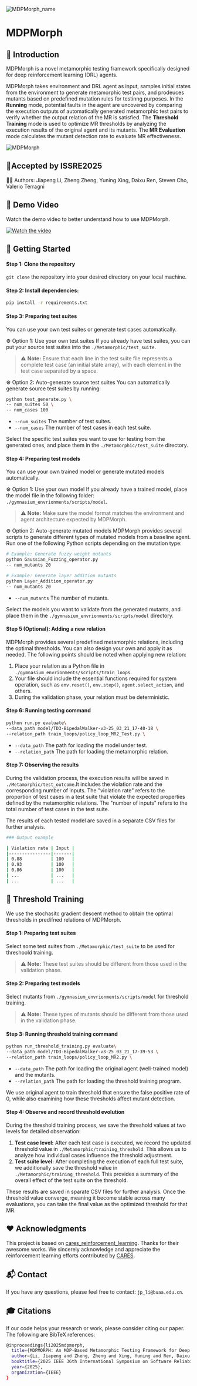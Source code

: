 
![MDPMorph_name](./images/MDPMorph_name_1.png)

# MDPMorph



## 📘 Introduction

MDPMorph is a novel metamorphic testing framework specifically designed for deep reinforcement learning (DRL) agents.

MDPMorph takes environment and DRL agent as input, samples initial states from the environment to generate metamorphic test pairs, and prodeuces mutants based on predefined mutation rules for testinng purposes. In the **Running** mode, potential faults in the agent are uncovered by comparing the execution outputs of automatically generated metamorphic test pairs to verify whether the output relation of the MR is satisfied. The **Threshold Training** mode is used to optimize MR thresholds by analyzing the execution results of the original agent and its mutants. The **MR Evaluation** mode calculates the mutant detection rate to evaluate MR effectiveness. 

![MDPMorph](./images/MDPMorph.png)


## 🚩Accepted by ISSRE2025
  👨‍💻 Authors: Jiapeng Li, Zheng Zheng, Yuning Xing, Daixu Ren, Steven Cho, Valerio Terragni


## 🎥 Demo Video

Watch the demo video to better understand how to use MDPMorph.

[![Watch the video](https://img.youtube.com/vi/IwMaUfQ2xnQ/0.jpg)](https://youtu.be/IwMaUfQ2xnQ)




## 🚀 Getting Started

#### Step 1: Clone the repository

```git clone``` the repository into your desired directory on your local machine.

#### Step 2: Install dependencies:

```bash
pip install -r requirements.txt
```

#### Step 3: Preparing test suites

You can use your own test suites or generate test cases automatically.

⚙️ Option 1: Use your own test suites
If you already have test suites, you can put your source test suites into the ```./Metamorphic/test_suite```.

> ⚠️ **Note:** Ensure that each line in the test suite file represents a complete test case (an initial state array), with each element in the test case separated by a space.

⚙️ Option 2: Auto-generate source test suites
You can automatically generate source test suites by running:

```bash
python test_generate.py \
-- num_suites 50 \
-- num_cases 100
```

* ```--num_suites``` The number of test suites.
* ```--num_cases``` The number of test cases in each test suite.

Select the specific test suites you want to use for testing from the generated ones, and place them in the ```./Metamorphic/test_suite``` directory.


#### Step 4: Preparing test models
You can use your own trained model or generate mutated models automatically.

⚙️ Option 1: Use your own model
If you already have a trained model, place the model file in the following folder: ```./gymnasium_envrionments/scripts/model```.

> ⚠️ **Note:** Make sure the model format matches the environment and agent architecture expected by MDPMorph.

⚙️ Option 2: Auto-generate mutated models
MDPMorph provides several scripts to generate different types of mutated models from a baseline agent. Run one of the following Python scripts depending on the mutation type:

```bash
# Example: Generate fuzzy weight mutants
python Gaussian_Fuzzing_operator.py
-- num_mutants 20

# Example: Generate layer addition mutants
python Layer_Addition_operator.py
-- num_mutants 20
```

* ```--num_mutants``` The number of mutants.

Select the models you want to validate from the generated mutants, and place them in the ```./gymnasium_envrionments/scripts/model``` directory.


#### Step 5 (Optional): Adding a new relation

MDPMorph provides several predefined metamorphic relations, including the optimal thresholds.
You can also design your own and apply it as needed. The following points should be noted when applying new relation:

1. Place your relation as a Python file in ```./gymnasium_envrionments/scripts/train_loops```.
2. Your file should include the essential functions required for system operation, such as ```env.reset()```, ```env.step()```, ```agent.select_action```, and others.
3. During the validation phase, your relation must be deterministic.





#### Step 6: Running testing command

```bash
python run.py evaluate\
--data_path model/TD3-BipedalWalker-v3-25_03_21_17-40-18 \
--relation_path train_loops/policy_loop_MR2_Test.py \
```

* ```--data_path``` The path for loading the model under test.
* ```--relation_path``` The path for loading the metamorphic relation.



#### Step 7: Observing the results

During the validation process, the execution results will be saved in ```./Metamorphic/test_outcome```.It includes the violation rate and the corresponding number of inputs. The "violation rate" refers to the proportion of test cases in a test suite that violate the expected properties defined by the metamorphic relations. The "number of inputs" refers to the total number of test cases in the test suite.

The results of each tested model are saved in a separate CSV files for further analysis.


```bash
### Output example

| Violation rate | Input |
|----------------|-------|
| 0.88           | 100   |
| 0.93           | 100   |
| 0.86           | 100   |
| ...            | ...   |
| ...            | ...   |
```



## 🎯 Threshold Training

We use the stochasitc gradient descent method to obtain the optimal thresholds in predifned relations of MDPMorph.

#### Step 1: Preparing test suites


Select some test suites from ```./Metamorphic/test_suite``` to be used for threshoold training.

> ⚠️ **Note:** These test suites should be different from those used in the validation phase.


#### Step 2: Preparing test models

Select mutants from ```./gymnasium_envrionments/scripts/model``` for threshold training.

> ⚠️ **Note:** These types of mutants should be different from those used in the validation phase.


#### Step 3: Running threshold training command

```bash
python run_threshold_training.py evaluate\
--data_path model/TD3-BipedalWalker-v3-25_03_21_17-39-53 \
--relation_path train_loops/policy_loop_MR2.py \
```

* ```--data_path``` The path for loading the original agent (well-trained model) and the mutants.
* ```--relation_path``` The path for loading the threshold training program.

We use original agent to train threshold that ensure the false positive rate of 0, while also examining how these thresholds affect mutant detection.

#### Step 4: Observe and record threshold evolution

During the threshold training process, we save the threshold values at two levels for detailed observation:

1. **Test case level:** After each test case is executed, we record the updated threshold value in ```./Metamorphic/training_threshold```. This allows us to analyze how individual cases influence the threshold adjustment. 
2. **Test suite level:** After completing the execution of each full test suite, we additionally save the threshold value in ```./Metamorphic/training_threshold```. This provides a summary of the overall effect of the test suite on the threshold.

These results are saved in sparate CSV files for further analysis. Once the threshold value converge, meaning it become stable across many evaluations, you can take the final value as the optimized threshold for that MR.


## ❤️ Acknowledgments

This project is based on [cares_reinforcement_learning](https://github.com/UoA-CARES/cares_reinforcement_learning). Thanks for their awesome works. We sincerely acknowledge and appreciate the reinforcement learning efforts contributed by [CARES](https://cares.blogs.auckland.ac.nz/).

## 📬 Contact
 
If you have any questions, please feel free to contact: ```jp_li@buaa.edu.cn```.

## 🎓 Citations

If our code helps your research or work, please consider citing our paper. The following are BibTeX references:
```bash
@inproceedings{li2025mdpmorph,
  title={MDPMORPH: An MDP-Based Metamorphic Testing Framework for Deep Reinforcement Learning Agents},
  author={Li, Jiapeng and Zheng, Zheng and Xing, Yuning and Ren, Daixu and Cho, Steven and Terragni, Valerio},
  booktitle={2025 IEEE 36th International Symposium on Software Reliability Engineering (ISSRE)},
  year={2025},
  organization={IEEE}
}
```

